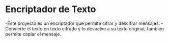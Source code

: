 <h1>Encriptador de Texto</h1>
-Este proyecto es un encriptador que permite cifrar y descifrar mensajes.
-Convierte el texto en texto cifrado y lo devuelve a su texto original, también permite copiar el mensaje. 
